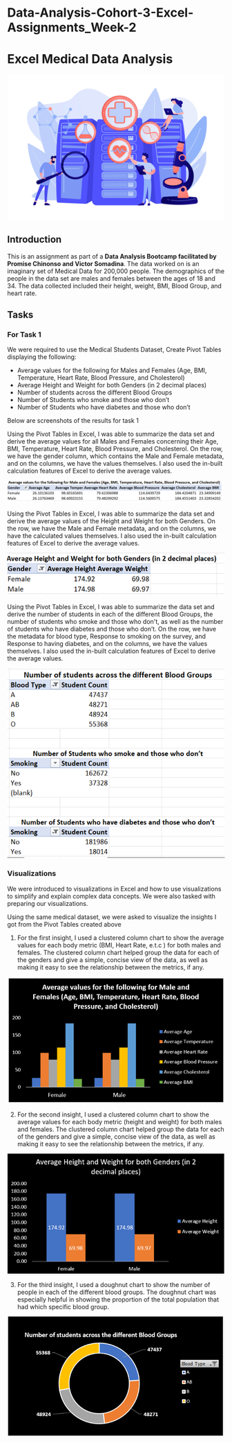# Data-Analysis-Cohort-3-Excel-Assignments_Week-2

# Excel Medical Data Analysis

![](Intro_Image_Medical_Data.jpg)

## Introduction
This is an assignment as part of a **Data Analysis Bootcamp facilitated by Promise Chinonso and Victor Somadina**. The data worked on is an imaginary set of Medical Data for 200,000 people. The demographics of the people in the data set are males and females between the ages of 18 and 34. The data collected included their height, weight, BMI, Blood Group, and heart rate.

## Tasks
### For Task 1
We were required to use the Medical Students Dataset, Create Pivot Tables displaying the following:
* Average values for the following for Males and Females (Age, BMI, Temperature, Heart Rate, Blood Pressure, and Cholesterol)
* Average Height and Weight for both Genders (in 2 decimal places)
* Number of students across the different Blood Groups
* Number of Students who smoke and those who don’t
* Number of Students who have diabetes and those who don’t

Below are screenshots of the results for task 1

Using the Pivot Tables in Excel, I was able to summarize the data set and derive the average values for all Males and Females concerning their Age, BMI, Temperature, Heart Rate, Blood Pressure, and Cholesterol. On the row, we have the gender column, which contains the Male and Female metadata, and on the columns, we have the values themselves. I also used the in-built calculation features of Excel to derive the average values.

![](Week_2_Task_1_A.png)

Using the Pivot Tables in Excel, I was able to summarize the data set and derive the average values of the Height and Weight for both Genders. On the row, we have the Male and Female metadata, and on the columns, we have the calculated values themselves. I also used the in-built calculation features of Excel to derive the average values.

![](Week_2_Task_1_B.png)

Using the Pivot Tables in Excel, I was able to summarize the data set and derive the number of students in each of the different Blood Groups, the number of students who smoke and those who don't, as well as the number of students who have diabetes and those who don’t. On the row, we have the metadata for blood type, Response to smoking on the survey, and Response to having diabetes, and on the columns, we have the values themselves. I also used the in-built calculation features of Excel to derive the average values.

![](Week_2_Task_1_CDE.png)


### Visualizations
We were introduced to visualizations in Excel and how to use visualizations to simplify and explain complex data concepts. We were also tasked with preparing our visualizations.

Using the same medical dataset, we were asked to visualize the insights I got from the Pivot Tables created above

1. For the first insight, I used a clustered column chart to show the average values for each body metric (BMI, Heart Rate, e.t.c ) for both males and females. The clustered column chart helped group the data for each of the genders and give a simple, concise view of the data, as well as making it easy to see the relationship between the metrics, if any.

![](Week_2_Task_1_Viz_A.png)

2. For the second insight, I used a clustered column chart to show the average values for each body metric (height and weight) for both males and females. The clustered column chart helped group the data for each of the genders and give a simple, concise view of the data, as well as making it easy to see the relationship between the metrics, if any.

![](Week_2_Task_1_Viz_B.png)

3. For the third insight, I used a doughnut chart to show the number of people in each of the different blood groups. The doughnut chart was especially helpful in showing the proportion of the total population that had which specific blood group.

![](Week_2_Task_1_Viz_C.png)





